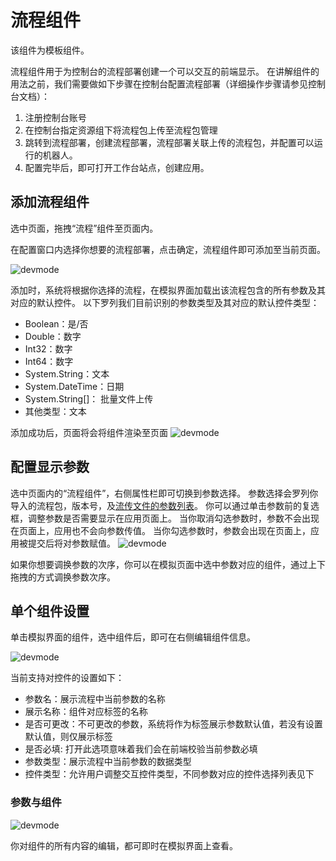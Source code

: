 # 流程组件
该组件为模板组件。

流程组件用于为控制台的流程部署创建一个可以交互的前端显示。
在讲解组件的用法之前，我们需要做如下步骤在控制台配置流程部署（详细操作步骤请参见控制台文档）：
1. 注册控制台账号
2. 在控制台指定资源组下将流程包上传至流程包管理
3. 跳转到流程部署，创建流程部署，流程部署关联上传的流程包，并配置可以运行的机器人。
4. 配置完毕后，即可打开工作台站点，创建应用。

## 添加流程组件
选中页面，拖拽“流程”组件至页面内。

在配置窗口内选择你想要的流程部署，点击确定，流程组件即可添加至当前页面。

![devmode](https://docimages.blob.core.chinacloudapi.cn/images/Kris/AppsV2/workflow1.png)

添加时，系统将根据你选择的流程，在模拟界面加载出该流程包含的所有参数及其对应的默认控件。
以下罗列我们目前识别的参数类型及其对应的默认控件类型：
- Boolean：是/否
- Double：数字
- Int32：数字
- Int64：数字
- System.String：文本	
- System.DateTime：日期	
- System.String[]： 批量文件上传	
- 其他类型：文本
 
添加成功后，页面将会将组件渲染至页面
![devmode](https://docimages.blob.core.chinacloudapi.cn/images/Kris/AppsV2/workflow2.png)

## 配置显示参数

选中页面内的“流程组件”，右侧属性栏即可切换到参数选择。
参数选择会罗列你导入的流程包，版本号，及[流传文件的参数列表](../../../../../Studio/process/developProject/Arguments/Arguments.md)。
你可以通过单击参数前的复选框，调整参数是否需要显示在应用页面上。
当你取消勾选参数时，参数不会出现在页面上，应用也不会向参数传值。
当你勾选参数时，参数会出现在页面上，应用被提交后将对参数赋值。
![devmode](https://docimages.blob.core.chinacloudapi.cn/images/Kris/AppsV2/workflow3.png)

如果你想要调换参数的次序，你可以在模拟页面中选中参数对应的组件，通过上下拖拽的方式调换参数次序。

## 单个组件设置

单击模拟界面的组件，选中组件后，即可在右侧编辑组件信息。

![devmode](https://docimages.blob.core.chinacloudapi.cn/images/Kris/AppsV2/workflow4.png)

当前支持对控件的设置如下：
- 参数名：展示流程中当前参数的名称
- 展示名称：组件对应标签的名称
- 是否可更改：不可更改的参数，系统将作为标签展示参数默认值，若没有设置默认值，则仅展示标签
- 是否必填: 打开此选项意味着我们会在前端校验当前参数必填
- 参数类型：展示流程中当前参数的数据类型
- 控件类型：允许用户调整交互控件类型，不同参数对应的控件选择列表见下

### 参数与组件

![devmode](https://docimages.blob.core.chinacloudapi.cn/images/Kris/Apps/setcomponent1.png)


你对组件的所有内容的编辑，都可即时在模拟界面上查看。
